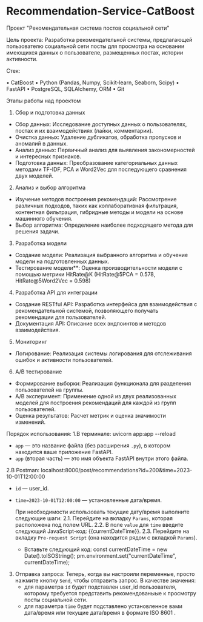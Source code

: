 # Recommendation-Service-CatBoost

Проект "Рекомендательная система постов социальной сети"


Цель проекта:
Разработка рекомендательной системы, предлагающей пользователю социальной сети посты для просмотра на основании имеющихся данных о пользователе, размещенных постах, истории активности.

Стек:

• CatBoost
• Python (Pandas, Numpy, Scikit-learn, Seaborn, Scipy)
• FastAPI
• PostgreSQL, SQLAlchemy, ORM
• Git

Этапы работы над проектом
1. Сбор и подготовка данных
- Сбор данных: Исследование доступных данных о пользователях, постах и их взаимодействиях (лайки, комментарии).
- Очистка данных: Удаление дубликатов, обработка пропусков и аномалий в данных.
- Анализ данных: Первичный анализ для выявления закономерностей и интересных признаков.
- Подготовка данных: Преобразование категориальных данных методами TF-IDF, PCA и Word2Vec для последующего сравнения двух моделей.

2. Анализ и выбор алгоритма
- Изучение методов построения рекомендаций: Рассмотрение различных подходов, таких как коллаборативная фильтрация, контентная фильтрация, гибридные методы и модели на основе машинного обучения.
- Выбор алгоритма: Определение наиболее подходящего метода для решения задачи.

3. Разработка модели
- Создание модели: Реализация выбранного алгоритма и обучение модели на подготовленных данных.
- Тестирование модели**: Оценка производительности модели с помощью метрики HitRate@K (HitRate@5PCA = 0.578, HitRate@5Word2Vec = 0.598)

4. Разработка API для интеграции
- Создание RESTful API: Разработка интерфейса для взаимодействия с рекомендательной системой, позволяющего получать рекомендации для пользователей.
- Документация API: Описание всех эндпоинтов и методов взаимодействия.

5. Мониторинг
- Логирование: Реализация системы логирования для отслеживания ошибок и активности пользователей.

6. A/B тестирование
- Формирование выборки: Реализация функционала для разделения пользователей на группы.
- A/B эксперимент: Применение одной из двух реализованных моделей для построения рекомендаций для каждой из групп пользователей.
- Оценка результатов: Расчет метрик и оценка значимости изменений.

Порядок использования:
1.В терминале: uvicorn app:app --reload
- `app` — это название файла (без расширения `.py`), в котором находится ваше приложение FastAPI.
- `app` (вторая часть) — это имя объекта FastAPI внутри этого файла.
  
2.В Postman: localhost:8000/post/recommendations?id=200&time=2023-10-01T12:00:00
- `id` — user_id.
- `time=2023-10-01T12:00:00` — установленные дата/время.

  При необходимости использовать текущие дату/время выполните следующие шаги:
  2.1. Перейдите на вкладку `Params`, которая расположена под полем URL.
  2.2. В поле `value` для `time` введите следующий JavaScript-код:
     {{currentDateTime}}.
  2.3.  Перейдите на вкладку `Pre-request Script` (она находится рядом с вкладкой `Params`).
   - Вставьте следующий код:
     const currentDateTime = new Date().toISOString();
     pm.environment.set("currentDateTime", currentDateTime);

3.  Отправка запроса:
    Теперь, когда вы настроили переменные, просто нажмите кнопку `Send`, чтобы отправить запрос.
    В качестве значения:
    - для параметра `id` будет подставлен user_id пользователя, которому требуется представить рекомендованыые к просмотру посты социальной сети.
    - для параметра `time` будет подставлено установленное вами дата/время или текущие дата/время в формате ISO 8601 .    
